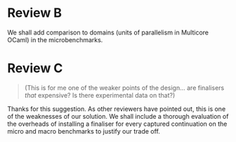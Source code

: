 # Review B

We shall add comparison to domains (units of parallelism in Multicore OCaml) in
the microbenchmarks.

# Review C

> (This is for me one of the weaker points of the design... are finalisers
  *that* expensive? Is there experimental data on that?)

Thanks for this suggestion. As other reviewers have pointed out, this is one of
the weaknesses of our solution. We shall include a thorough evaluation of the
overheads of installing a finaliser for every captured continuation on the micro
and macro benchmarks to justify our trade off.
